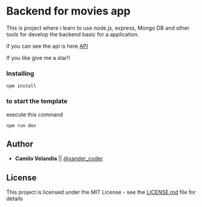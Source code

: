 # Backend for movies app

This is project where i learn to use node.js, express, Mongo DB and other tools for develop the backend basic for a application.

if you can see the api is here
[API](https://my-videos-site.vercel.app/api/movies)

If you like give me a star!!

### Installing

```
npm install
```

### to start the template

execute this command

```
npm run dev
```

## Author

- **Camilo Velandia** || [@xander_coder](https://twitter.com/xander_coder?s=08)

## License

This project is licensed under the MIT License - see the [LICENSE.md](LICENSE.md) file for details
